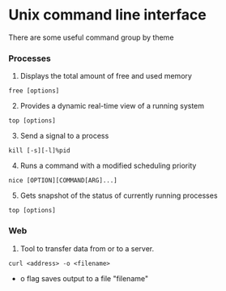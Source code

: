 # Unix command line interface

There are some useful command group by theme


### Processes
1. Displays the total amount of free and used memory
```
free [options]
```
2. Provides a dynamic real-time view of a running system
```
top [options]
```
3. Send a signal to a process
```
kill [-s][-l]%pid
```
4. Runs a command with a modified scheduling priority
```
nice [OPTION][COMMAND[ARG]...]
```

5. Gets snapshot of the status of currently running processes
```
top [options]
```

### Web
1. Tool to transfer data from or to a server.
```
curl <address> -o <filename>
```
- o flag saves output to a file "filename"
